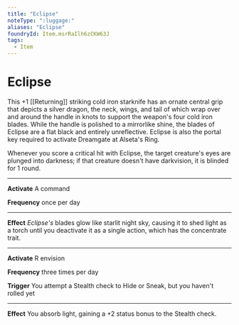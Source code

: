 ```yaml
---
title: "Eclipse"
noteType: ":luggage:"
aliases: "Eclipse"
foundryId: Item.msrRaIlh6zCKW63J
tags:
  - Item
---
```


# Eclipse

This +1 [[Returning]] striking cold iron starknife has an ornate central grip that depicts a silver dragon, the neck, wings, and tail of which wrap over and around the handle in knots to support the weapon's four cold iron blades. While the handle is polished to a mirrorlike shine, the blades of Eclipse are a flat black and entirely unreflective. Eclipse is also the portal key required to activate Dreamgate at Alseta's Ring.

Whenever you score a critical hit with Eclipse, the target creature's eyes are plunged into darkness; if that creature doesn't have darkvision, it is blinded for 1 round.

* * *

**Activate** A command

**Frequency** once per day

* * *

**Effect** _Eclipse's_ blades glow like starlit night sky, causing it to shed light as a torch until you deactivate it as a single action, which has the concentrate trait.

* * *

**Activate** R envision

**Frequency** three times per day

**Trigger** You attempt a Stealth check to Hide or Sneak, but you haven't rolled yet

* * *

**Effect** You absorb light, gaining a +2 status bonus to the Stealth check.

